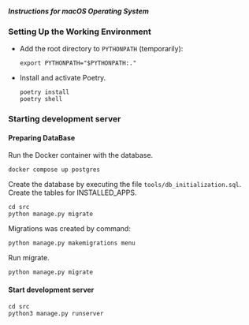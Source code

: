 #####  Instructions for macOS Operating System
### Setting Up the Working Environment
- Add the root directory to `PYTHONPATH` (temporarily): 
    ```
    export PYTHONPATH="$PYTHONPATH:."
    ```
- Install and activate Poetry.
    ```
    poetry install
    poetry shell
    ```

### Starting development server 
#### Preparing DataBase
Run the Docker container with the database.
```
docker compose up postgres
```
Create the database by executing the file `tools/db_initialization.sql`.
Create the tables for INSTALLED_APPS.
```
cd src
python manage.py migrate
```
Migrations was created by command:
```
python manage.py makemigrations menu
```
Run migrate.
```
python manage.py migrate
```
#### Start development server
```
cd src 
python3 manage.py runserver
```